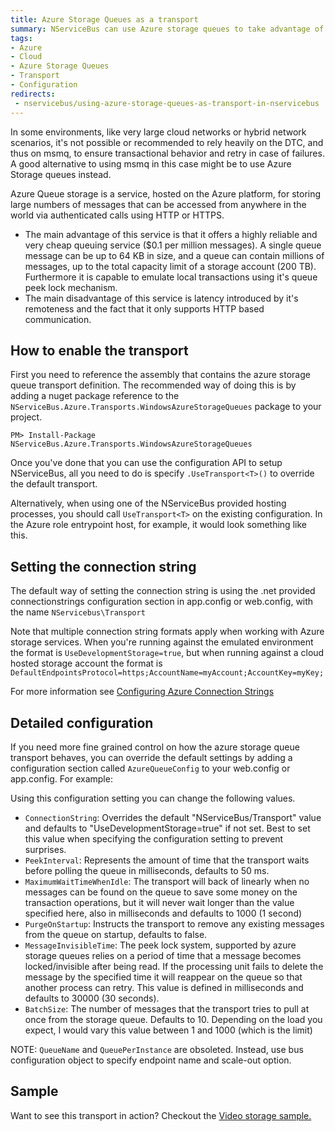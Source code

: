 ```yaml
---
title: Azure Storage Queues as a transport
summary: NServiceBus can use Azure storage queues to take advantage of their peek-lock mechanism in environments where one cannot rely on the DTC
tags: 
- Azure
- Cloud
- Azure Storage Queues
- Transport
- Configuration 
redirects:
 - nservicebus/using-azure-storage-queues-as-transport-in-nservicebus
---
```


In some environments, like very large cloud networks or hybrid network scenarios, it's not possible or recommended to rely heavily on the DTC, and thus on msmq, to ensure transactional behavior and retry in case of failures. A good alternative to using msmq in this case might be to use Azure Storage queues instead.

Azure Queue storage is a service, hosted on the Azure platform, for storing large numbers of messages that can be accessed from anywhere in the world via authenticated calls using HTTP or HTTPS.
 
- The main advantage of this service is that it offers a highly reliable and very cheap queuing service ($0.1 per million messages). A single queue message can be up to 64 KB in size, and a queue can contain millions of messages, up to the total capacity limit of a storage account (200 TB). Furthermore it is capable to emulate local transactions using it's queue peek lock mechanism.
- The main disadvantage of this service is latency introduced by it's remoteness and the fact that it only supports HTTP based communication.

## How to enable the transport

First you need to reference the assembly that contains the azure storage queue transport definition. The recommended way of doing this is by adding a nuget package reference to the  `NServiceBus.Azure.Transports.WindowsAzureStorageQueues` package to your project.

```
PM> Install-Package NServiceBus.Azure.Transports.WindowsAzureStorageQueues
```

Once you've done that you can use the configuration API to setup NServiceBus, all you need to do is specify `.UseTransport<T>()` to override the default transport.

<!-- import AzureStorageQueueTransportWithAzure -->

Alternatively, when using one of the NServiceBus provided hosting processes, you should call `UseTransport<T>` on the existing configuration. In the Azure role entrypoint host, for example, it would look something like this.

<!-- import AzureStorageQueueTransportWithAzureHost -->

## Setting the connection string

The default way of setting the connection string is using the .net provided connectionstrings configuration section in app.config or web.config, with the name `NServicebus\Transport`

<!-- import AzureStorageQueueConnectionStringFromAppConfig -->

Note that multiple connection string formats apply when working with Azure storage services. When you're running against the emulated environment the format is `UseDevelopmentStorage=true`, but when running against a cloud hosted storage account the format is `DefaultEndpointsProtocol=https;AccountName=myAccount;AccountKey=myKey;` 

For more information see [Configuring Azure Connection Strings](https://msdn.microsoft.com/en-us/library/azure/ee758697.aspx)

## Detailed configuration

If you need more fine grained control on how the azure storage queue transport behaves, you can override the default settings by adding a configuration section called `AzureQueueConfig` to your web.config or app.config. For example:

<!-- import AzureStorageQueueConfig -->

Using this configuration setting you can change the following values.

- `ConnectionString`: Overrides the default "NServiceBus/Transport" value and defaults to "UseDevelopmentStorage=true" if not set. Best to set this value when specifying the configuration setting to prevent surprises.
- `PeekInterval`: Represents the amount of time that the transport waits before polling the queue in milliseconds, defaults to 50 ms.
- `MaximumWaitTimeWhenIdle`: The transport will back of linearly when no messages can be found on the queue to save some money on the transaction operations, but it will never wait longer than the value specified here, also in milliseconds and defaults to 1000 (1 second)
- `PurgeOnStartup`: Instructs the transport to remove any existing messages from the queue on startup, defaults to false.
- `MessageInvisibleTime`: The peek lock system, supported by azure storage queues relies on a period of time that a message becomes locked/invisible after being read. If the processing unit fails to delete the message by the specified time it will reappear on the queue so that another process can retry. This value is defined in milliseconds and defaults to 30000 (30 seconds).
- `BatchSize`: The number of messages that the transport tries to pull at once from the storage queue. Defaults to 10. Depending on the load you expect, I would vary this value between 1 and 1000 (which is the limit)

NOTE: `QueueName` and `QueuePerInstance` are obsoleted. Instead, use bus configuration object to specify endpoint name and scale-out option.

## Sample

Want to see this transport in action? Checkout the [Video storage sample.](https://github.com/Particular/NServiceBus.Azure.Samples/tree/master/VideoStore.AzureStorageQueues.Cloud)

